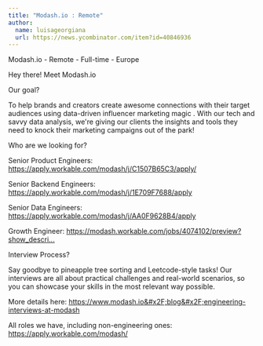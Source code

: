 ```yaml
---
title: "Modash.io : Remote"
author:
  name: luisageorgiana
  url: https://news.ycombinator.com/item?id=40846936
---
```

Modash.io - Remote - Full-time - Europe

Hey there! Meet Modash.io

Our goal?

To help brands and creators create awesome connections with their target audiences using data-driven influencer marketing magic . With our tech and savvy data analysis, we&#x27;re giving our clients the insights and tools they need to knock their marketing campaigns out of the park!

Who are we looking for?

Senior Product Engineers: <a href="https:&#x2F;&#x2F;apply.workable.com&#x2F;modash&#x2F;j&#x2F;C1507B65C3&#x2F;apply&#x2F;" rel="nofollow">https:&#x2F;&#x2F;apply.workable.com&#x2F;modash&#x2F;j&#x2F;C1507B65C3&#x2F;apply&#x2F;</a>

Senior Backend Engineers: <a href="https:&#x2F;&#x2F;apply.workable.com&#x2F;modash&#x2F;j&#x2F;1E709F7688&#x2F;apply" rel="nofollow">https:&#x2F;&#x2F;apply.workable.com&#x2F;modash&#x2F;j&#x2F;1E709F7688&#x2F;apply</a>

Senior Data Engineers: <a href="https:&#x2F;&#x2F;apply.workable.com&#x2F;modash&#x2F;j&#x2F;AA0F9628B4&#x2F;apply" rel="nofollow">https:&#x2F;&#x2F;apply.workable.com&#x2F;modash&#x2F;j&#x2F;AA0F9628B4&#x2F;apply</a>

Growth Engineer: <a href="https:&#x2F;&#x2F;modash.workable.com&#x2F;jobs&#x2F;4074102&#x2F;preview?show_description=true" rel="nofollow">https:&#x2F;&#x2F;modash.workable.com&#x2F;jobs&#x2F;4074102&#x2F;preview?show_descri...</a>

Interview Process?

Say goodbye to pineapple tree sorting and Leetcode-style tasks! Our interviews are all about practical challenges and real-world scenarios, so you can showcase your skills in the most relevant way possible.

More details here: <a href="https:&#x2F;&#x2F;www.modash.io&#x2F;blog&#x2F;engineering-interviews-at-modash" rel="nofollow">https:&#x2F;&#x2F;www.modash.io&#x2F;blog&#x2F;engineering-interviews-at-modash</a>

All roles we have, including non-engineering ones: <a href="https:&#x2F;&#x2F;apply.workable.com&#x2F;modash&#x2F;" rel="nofollow">https:&#x2F;&#x2F;apply.workable.com&#x2F;modash&#x2F;</a>
